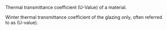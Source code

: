 Thermal transmittance coefficient (U-Value) of a material.

Winter thermal transmittance coefficient of the glazing only, often referred to as (U-value).

